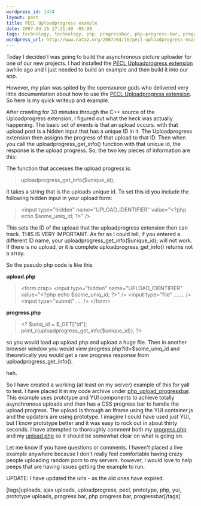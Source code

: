 ```yaml
--- 
wordpress_id: 1434
layout: post
title: PECL Uploadprogress example
date: 2007-04-16 17:21:40 -05:00
tags: technology, technology, php, progressbar, php-progress-bar, progress-bar, prototype-uploads, yui, prototype, pecl, uploadprogress, ajax-uploads, uploads
wordpress_url: http://www.nata2.org/2007/04/16/pecl-uploadprogress-example/
---
```

Today I decided I was going to build the asynchronous picture uploader for one of our new projects. I had installed the <a href="http://pecl.php.net/package/uploadprogress">PECL Uploadprogress extension</a> awhile ago and I just needed to build an example and then build it into our app.

However, my plan was spited by the opensource gods who delivered very little documentation about how to use the <a href="http://pecl.php.net/package/uploadprogress">PECL Uploadprogress extension</a>. So here is my quick writeup and example.

After crawling for 30 minutes through the C++ source of the Uploadprogress extension, I figured out what the heck was actually happening. The basic set of events is that an upload occurs. with that upload post is a hidden input that has a unique ID in it. The Uploadprogress extension then assigns the progress of that upload to that ID. Then when you call the uploadprogress_get_info() function with that unique id, the response is the upload progress.  So, the two key pieces of information are this:

The function that accesses the upload progress is:
<blockquote>uploadprogress_get_info($unique_id);</blockquote>
It takes a string that is the uploads unique id. To set this id you include the following hidden input in your upload form:
<blockquote>&lt;input type="hidden" name="UPLOAD_IDENTIFIER" value="&lt;?php echo $some_uniq_id; ?&gt;" /&gt;</blockquote>
This sets the ID of the upload that the uploadprogress extension then can track. THIS IS VERY IMPORTANT. As far as I could tell, if you entered a different ID name, your uploadprogress_get_info($unique_id); will not work. If there is no upload, or it is complete uploadprogress_get_info() returns not a array.

So the pseudo php code is like this

<strong>upload.php</strong>
<blockquote>&lt;form crap&gt;
&lt;input type="hidden" name="UPLOAD_IDENTIFIER" value="&lt;?php echo $some_uniq_id; ?&gt;" /&gt;
&lt;input type="file" ....... /&gt;
&lt;input type="submit" .... /&gt;
&lt;/form&gt;</blockquote>
<strong>progress.php</strong>
<blockquote>&lt;?
$uniq_id = $_GET["id"];
print_r(uploadprogress_get_info($unique_id));
?&gt;</blockquote>
so you would load up upload.php and upload a huge file. Then in another browser window you would view progress.php?id=$some_uniq_id and theoretically you would get a raw progress response from uploadprogress_get_info().

heh.

So I have created a working (at least on my server) example of this for yall to test. I have placed it in my code archive under <a href="http://stuff.harperreed.org/?path=code%2Fphp_upload_progressbar">php_upload_progressbar</a>. This example uses prototype and YUI components to achieve totally asynchronous uploads and then has a CSS progress bar to handle the upload progress. The upload is through an Iframe using the YUI container.js and the updaters are using prototype. I imagine I could have used just YUI, but I know prototype better and it was easy to rock out in about thirty seconds. I have attempted to thoroughly comment both my <a href="http://stuff.harperreed.org/?path=code%2Fphp_upload_progressbar&amp;text=progress.php">progress.php</a> and my <a href="http://stuff.harperreed.org/?path=code%2Fphp_upload_progressbar&amp;text=upload.php">upload.php</a> so it should be somewhat clear on what is going on.

Let me know if you have questions or comments. I haven't placed a live example anywhere because I don't really feel comfortable having crazy people uploading random porn to my servers. however, I would love to help peeps that are having issues getting the example to run.

UPDATE: I have updated the urls - as the old ones have expired.
<p id="0767317B-992E-4b12-91E0-4F059A8CECA8:ccac64de-bd50-4ea3-8cd2-461a77951d8c" class="wlWriterSmartContent" style="margin: 0px; padding: 0px; display: inline">[tags]uploads, ajax uploads, uploadprogress, pecl, prototype, php, yui, prototype uploads, progress bar, php progress bar, progressbar[/tags]</p>
<p class="wlWriterSmartContent" style="margin: 0px; padding: 0px; display: inline"></p>
